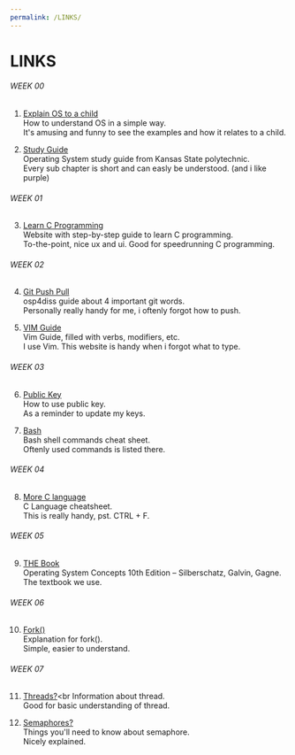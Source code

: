 ```yaml
---
permalink: /LINKS/
---
```


# LINKS

###### WEEK 00

1. [Explain OS to a child](https://www.quora.com/How-do-I-explain-what-an-operating-system-is-to-a-child)<br>
How to understand OS in a simple way.<br>
It's amusing and funny to see the examples and how it relates to a child.

2. [Study Guide](http://faculty.salina.k-state.edu/tim/ossg/index.html)<br>
Operating System study guide from Kansas State polytechnic.<br>
Every sub chapter is short and can easly be understood. (and i like purple)

###### WEEK 01

3. [Learn C Programming](https://www.programiz.com/c-programming)<br>
Website with step-by-step guide to learn C programming.<br>
To-the-point, nice ux and ui. Good for speedrunning C programming.

###### WEEK 02

4. [Git Push Pull](https://osp4diss.vlsm.org/osp-114.html)<br>
osp4diss guide about 4 important git words.<br>
Personally really handy for me, i oftenly forgot how to push.

5. [VIM Guide](https://danielmiessler.com/study/vim/)<br>
Vim Guide, filled with verbs, modifiers, etc.<br>
I use Vim. This website is handy when i forgot what to type.

###### WEEK 03

6. [Public Key](https://osp4diss.vlsm.org/W02-06.html)<br>
How to use public key.<br>
As a reminder to update my keys.

7. [Bash](https://www.educative.io/blog/bash-shell-command-cheat-sheet)<br>
Bash shell commands cheat sheet.<br>
Oftenly used commands is listed there.

###### WEEK 04

8. [More C language](https://www.codewithharry.com/blogpost/c-cheatsheet)<br>
C Language cheatsheet.<br>
This is really handy, pst. CTRL + F.

###### WEEK 05
9. [THE Book](http://edclap.com/mod/resource/view.php?id=1445&forceview=1)<br>
Operating System Concepts 10th Edition – Silberschatz, Galvin, Gagne.<br>
The textbook we use.

###### WEEK 06
10. [Fork()](https://www.geeksforgeeks.org/fork-system-call/)<br>
Explanation for fork().<br>
Simple, easier to understand.

###### WEEK 07
11. [Threads?](https://www.w3schools.in/operating-system-tutorial/threads/)<br
Information about thread.<br>
Good for basic understanding of thread.

12. [Semaphores?](https://www.geeksforgeeks.org/semaphores-in-process-synchronization/)<br>
Things you'll need to know about semaphore.<br>
Nicely explained.
